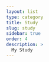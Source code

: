 ```yaml
---
layout: list
type: category
title: Study
slug: study
sidebar: true
order: 4
description: >
  My Study
---
```

